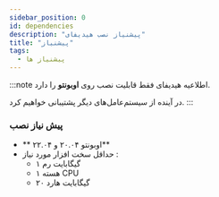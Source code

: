 ```yaml
---
sidebar_position: 0
id: dependencies
description: "پیشنیاز نصب هیدیفای"
title: "پیشنیاز"
tags:
  - پیشنیاز ها
---
```


:::note اطلاعیه
هیدیفای فقط قابلیت نصب روی **اوبونتو** را دارد.

در آینده از سیستم‌عامل‌های دیگر پشتیبانی خواهیم کرد.
:::

### پیش نیاز نصب

- ** اوبونتو ۲۰.۰۴ و ۲۲.۰۴**
- حداقل سخت افزار مورد نیاز :
  - ۱ گیگابایت رم
  - ۱ هسته CPU
  - ۲۰ گیگابایت هارد
